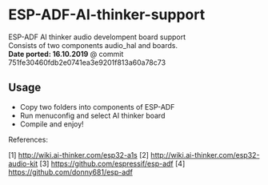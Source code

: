 # ESP-ADF-AI-thinker-support
ESP-ADF AI thinker audio develompent board support  
Consists of two components audio_hal and boards.  
**Date ported: 16.10.2019**  @ commit 751fe30460fdb2e0741ea3e9201f813a60a78c73


## Usage
- Copy two folders into components of ESP-ADF  
- Run menuconfig and select AI thinker board  
- Compile and enjoy!  

References:

[1] http://wiki.ai-thinker.com/esp32-a1s
[2] http://wiki.ai-thinker.com/esp32-audio-kit
[3] https://github.com/espressif/esp-adf
[4] https://github.com/donny681/esp-adf
